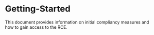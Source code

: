 # Getting-Started
This document provides information on initial compliancy measures and how to gain access to the RCE.
